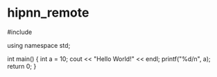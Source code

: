 # hipnn_remote
#include <iostream>

using namespace std;

int main()
{
	int a = 10;
	cout << "Hello World!" << endl;
 	printf("%d/n", a);
	return 0;
}
